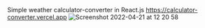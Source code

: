 Simple weather calculator-converter in React.js
https://calculator-converter.vercel.app
![Screenshot 2022-04-21 at 12 20 58](https://user-images.githubusercontent.com/94359771/164434836-87892fa6-4685-49d8-a123-a11c68c5a31e.jpg)
